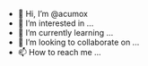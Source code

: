 - 👋 Hi, I’m @acumox
- 👀 I’m interested in ...
- 🌱 I’m currently learning ...
- 💞️ I’m looking to collaborate on ...
- 📫 How to reach me ...

<!---
acumox/acumox is a ✨ special ✨ repository because its `README.md` (this file) appears on your GitHub profile.
You can click the Preview link to take a look at your changes.
--->
